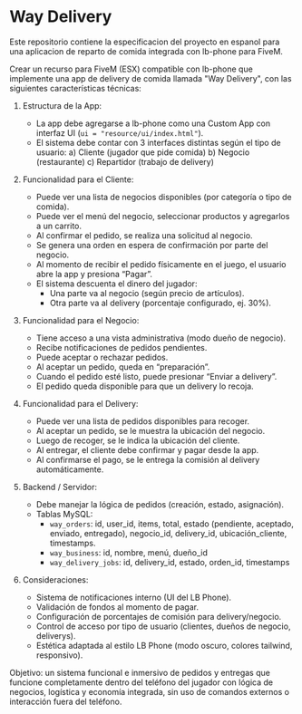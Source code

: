 # Way Delivery

Este repositorio contiene la especificacion del proyecto en espanol para una aplicacion de reparto de comida integrada con lb-phone para FiveM.

Crear un recurso para FiveM (ESX) compatible con lb-phone que implemente una app de delivery de comida llamada "Way Delivery", con las siguientes características técnicas:

1. Estructura de la App:
   - La app debe agregarse a lb-phone como una Custom App con interfaz UI (`ui = "resource/ui/index.html"`).
   - El sistema debe contar con 3 interfaces distintas según el tipo de usuario:
     a) Cliente (jugador que pide comida)
     b) Negocio (restaurante)
     c) Repartidor (trabajo de delivery)

2. Funcionalidad para el Cliente:
   - Puede ver una lista de negocios disponibles (por categoría o tipo de comida).
   - Puede ver el menú del negocio, seleccionar productos y agregarlos a un carrito.
   - Al confirmar el pedido, se realiza una solicitud al negocio.
   - Se genera una orden en espera de confirmación por parte del negocio.
   - Al momento de recibir el pedido físicamente en el juego, el usuario abre la app y presiona “Pagar”.
   - El sistema descuenta el dinero del jugador:
     - Una parte va al negocio (según precio de artículos).
     - Otra parte va al delivery (porcentaje configurado, ej. 30%).

3. Funcionalidad para el Negocio:
   - Tiene acceso a una vista administrativa (modo dueño de negocio).
   - Recibe notificaciones de pedidos pendientes.
   - Puede aceptar o rechazar pedidos.
   - Al aceptar un pedido, queda en “preparación”.
   - Cuando el pedido esté listo, puede presionar “Enviar a delivery”.
   - El pedido queda disponible para que un delivery lo recoja.

4. Funcionalidad para el Delivery:
   - Puede ver una lista de pedidos disponibles para recoger.
   - Al aceptar un pedido, se le muestra la ubicación del negocio.
   - Luego de recoger, se le indica la ubicación del cliente.
   - Al entregar, el cliente debe confirmar y pagar desde la app.
   - Al confirmarse el pago, se le entrega la comisión al delivery automáticamente.

5. Backend / Servidor:
   - Debe manejar la lógica de pedidos (creación, estado, asignación).
   - Tablas MySQL:
     - `way_orders`: id, user_id, items, total, estado (pendiente, aceptado, enviado, entregado), negocio_id, delivery_id, ubicación_cliente, timestamps.
     - `way_business`: id, nombre, menú, dueño_id
     - `way_delivery_jobs`: id, delivery_id, estado, orden_id, timestamps

6. Consideraciones:
   - Sistema de notificaciones interno (UI del LB Phone).
   - Validación de fondos al momento de pagar.
   - Configuración de porcentajes de comisión para delivery/negocio.
   - Control de acceso por tipo de usuario (clientes, dueños de negocio, deliverys).
   - Estética adaptada al estilo LB Phone (modo oscuro, colores tailwind, responsivo).

Objetivo: un sistema funcional e inmersivo de pedidos y entregas que funcione completamente dentro del teléfono del jugador con lógica de negocios, logística y economía integrada, sin uso de comandos externos o interacción fuera del teléfono.
